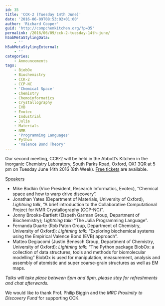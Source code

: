 ```yaml
---
id: 35
title: 'CCK-2 (Tuesday 14th June)'
date: '2016-06-09T08:53:02+01:00'
author: 'Richard Cooper'
guid: 'http://compchemkitchen.org/?p=35'
permalink: /2016/06/09/cck-2-tuesday-14th-june/
h5abMetaStylingData:
    - ''
h5abMetaStylingExternal:
    - ''
categories:
    - Announcements
tags:
    - BiobOx
    - Biochemistry
    - CCK-2
    - CCP-NC
    - 'Chemical Space'
    - Chemistry
    - Chemoinformatics
    - Crystallography
    - EVB
    - Evotec
    - Industrial
    - Julia
    - Materials
    - NMR
    - 'Programming Languages'
    - Python
    - 'Valence Bond Theory'
---
```


Our second meeting, CCK-2 will be held in the Abbott’s Kitchen in the Inorganic Chemistry Laboratory, South Parks Road, Oxford, OX1 3QR at <span class="aBn" data-term="goog_99929555" tabindex="0"><span class="aQJ">5 pm</span></span> on Tuesday June 14th 2016 (8th Week). [Free tickets](https://www.eventbrite.com/e/comp-chem-kitchen-cck-2-tickets-25738011084) are available.

<span style="text-decoration: underline;">Speakers</span>

- Mike Bodkin (Vice President, Research Informatics, Evotec), “Chemical space and how to warp drive discovery”.
- Jonathan Yates (Department of Materials, University of Oxford), *Lightning talk*, “A brief introduction to the Collaborative Computational Project for NMR Crystallography (CCP-NC)”.
- Jonny Brooks-Bartlett (Elspeth Garman Group, Department of Biochemistry); *Lightning talk:* “The Julia Programming Language”.
- Fernanda Duarte (Rob Paton Group, Department of Chemistry, University of Oxford): *Lightning talk:* “Exploring biochemical systems using the Empirical Valence Bond (EVB) approach”.
- Matteo Degiacomi (Justin Benesch Group, Department of Chemistry, University of Oxford): *Lightning talk:* “The Python package BiobOx: a collection of data structures, tools and methods for biomolecular modelling” BiobOx is used for manipulation, measurement, analysis and assembly of atomistic and super coarse-grain structures as well as EM maps.

*Talks will take place between 5pm and 6pm, please stay for refreshments and chat afterwards.*

We would like to thank Prof. Philip Biggin and the *MRC Proximity to Discovery Fund* for supporting CCK.